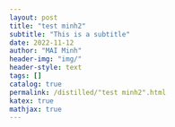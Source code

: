 ```yaml
---
layout: post
title: "test minh2"
subtitle: "This is a subtitle"
date: 2022-11-12
author: "MAI Minh"
header-img: "img/"
header-style: text
tags: []
catalog: true
permalink: /distilled/"test minh2".html
katex: true
mathjax: true
---
```


